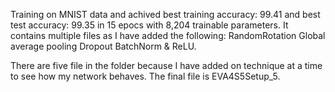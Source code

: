 Training on MNIST data and achived best training accuracy: 99.41 and best test accuracy: 99.35 in 15 epocs with 8,204 trainable parameters. 
It contains multiple files as I have added the following:
  RandomRotation
  Global average pooling
  Dropout
  BatchNorm & ReLU.
  
There are five file in the folder because I have added on technique at a time to see how my network behaves.
The final file is EVA4S5Setup_5.
